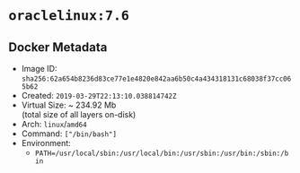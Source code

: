 # `oraclelinux:7.6`

## Docker Metadata

- Image ID: `sha256:62a654b8236d83ce77e1e4820e842aa6b50c4a434318131c68038f37cc065b62`
- Created: `2019-03-29T22:13:10.038814742Z`
- Virtual Size: ~ 234.92 Mb  
  (total size of all layers on-disk)
- Arch: `linux`/`amd64`
- Command: `["/bin/bash"]`
- Environment:
  - `PATH=/usr/local/sbin:/usr/local/bin:/usr/sbin:/usr/bin:/sbin:/bin`
